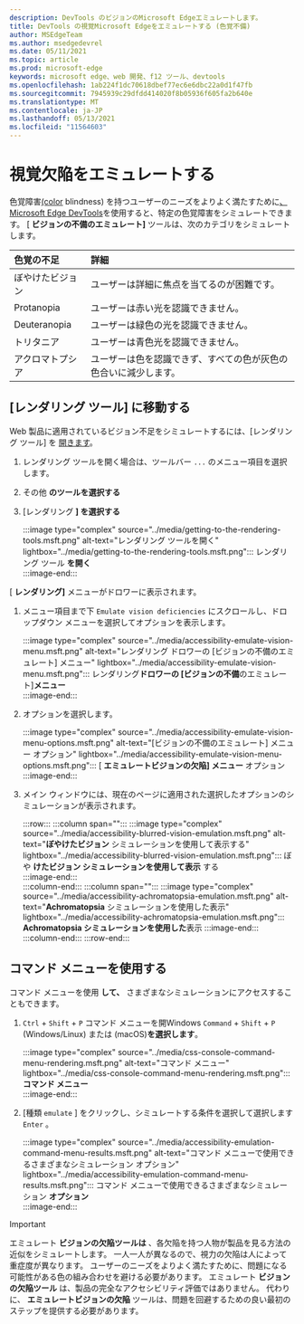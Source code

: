 ```yaml
---
description: DevTools のビジョンのMicrosoft Edgeエミュレートします。
title: DevTools の視覚Microsoft Edgeをエミュレートする (色覚不備)
author: MSEdgeTeam
ms.author: msedgedevrel
ms.date: 05/11/2021
ms.topic: article
ms.prod: microsoft-edge
keywords: microsoft edge、web 開発、f12 ツール、devtools
ms.openlocfilehash: 1ab224f1dc70618dbef77ec6e6dbc22a0d1f47fb
ms.sourcegitcommit: 7945939c29dfdd414020f8b05936f605fa2b640e
ms.translationtype: MT
ms.contentlocale: ja-JP
ms.lasthandoff: 05/13/2021
ms.locfileid: "11564603"
---
```

# <a name="emulate-vision-deficiencies"></a>視覚欠陥をエミュレートする  

色覚障害[\(color][ColorblindawarenessMain] blindness\) を持つユーザーのニーズをよりよく満たすために[、Microsoft Edge DevTools][DevtoolsIndex]を使用すると、特定の色覚障害をシミュレートできます。  [ **ビジョンの不備のエミュレート]** ツールは、次のカテゴリをシミュレートします。  

| 色覚の不足 | 詳細 |  
|:--- |:--- |  
| ぼやけたビジョン | ユーザーは詳細に焦点を当てるのが困難です。 |  
| Protanopia | ユーザーは赤い光を認識できません。 |  
| Deuteranopia | ユーザーは緑色の光を認識できません。 |  
| トリタニア | ユーザーは青色光を認識できません。 |  
| アクロマトプシア | ユーザーは色を認識できず、すべての色が灰色の色合いに減少します。 |  

## <a name="navigate-to-the-rendering-tools"></a>[レンダリング ツール] に移動する  

Web 製品に適用されているビジョン不足をシミュレートするには、[レンダリング ツール] を [開きます][DevtoolsRenderingToolsIndex]。  

1.  レンダリング ツールを開く場合は、ツールバー `...` のメニュー項目を選択します。  
1.  その他 **のツールを選択する**  
1.  [レンダリング **] を選択する**  
    
    :::image type="complex" source="../media/getting-to-the-rendering-tools.msft.png" alt-text="レンダリング ツールを開く" lightbox="../media/getting-to-the-rendering-tools.msft.png":::
       レンダリング ツール **を開く**  
    :::image-end:::  
    
[ **レンダリング]** メニューがドロワーに表示されます。  

1.  メニュー項目まで下 `Emulate vision deficiencies` にスクロールし、ドロップダウン メニューを選択してオプションを表示します。  
    
    :::image type="complex" source="../media/accessibility-emulate-vision-menu.msft.png" alt-text="レンダリング ドロワーの [ビジョンの不備のエミュレート] メニュー" lightbox="../media/accessibility-emulate-vision-menu.msft.png":::
       レンダリング**ドロワーの [ビジョンの不備**のエミュレート]**メニュー**  
    :::image-end:::  
    
1.  オプションを選択します。  
    
    :::image type="complex" source="../media/accessibility-emulate-vision-menu-options.msft.png" alt-text="[ビジョンの不備のエミュレート] メニュー オプション" lightbox="../media/accessibility-emulate-vision-menu-options.msft.png":::
       [ **エミュレートビジョンの欠陥] メニュー** オプション  
    :::image-end:::  
    
1.  メイン ウィンドウには、現在のページに適用された選択したオプションのシミュレーションが表示されます。  
    
    :::row:::
       :::column span="":::
          :::image type="complex" source="../media/accessibility-blurred-vision-emulation.msft.png" alt-text="**ぼやけたビジョン** シミュレーションを使用して表示する" lightbox="../media/accessibility-blurred-vision-emulation.msft.png":::
             ぼや **けたビジョン シミュレーションを使用して表示** する  
          :::image-end:::  
       :::column-end:::
       :::column span="":::
          :::image type="complex" source="../media/accessibility-achromatopsia-emulation.msft.png" alt-text="**Achromatopsia** シミュレーションを使用した表示" lightbox="../media/accessibility-achromatopsia-emulation.msft.png":::
             **Achromatopsia シミュレーションを使用した**表示 :::image-end:::  
       :::column-end:::
    :::row-end:::
    
## <a name="use-the-command-menu"></a>コマンド メニューを使用する  

コマンド メニューを使用 **して、** さまざまなシミュレーションにアクセスすることもできます。  

1.  `Ctrl` + `Shift` + `P` コマンド メニューを開Windows `Command` + `Shift` + `P` \(Windows/Linux\) または \(macOS\)**を選択します**。  
    
    :::image type="complex" source="../media/css-console-command-menu-rendering.msft.png" alt-text="コマンド メニュー" lightbox="../media/css-console-command-menu-rendering.msft.png":::
       **コマンド メニュー**  
    :::image-end:::  
    
1.  [種類 `emulate` ] をクリックし、シミュレートする条件を選択して選択します `Enter` 。  
    
    :::image type="complex" source="../media/accessibility-emulation-command-menu-results.msft.png" alt-text="コマンド メニューで使用できるさまざまなシミュレーション オプション" lightbox="../media/accessibility-emulation-command-menu-results.msft.png":::
       コマンド メニューで使用できるさまざまなシミュレーション **オプション**  
    :::image-end:::  
    
> [!IMPORTANT]
> エミュレート **ビジョンの欠陥ツールは** 、各欠陥を持つ人物が製品を見る方法の近似をシミュレートします。  一人一人が異なるので、視力の欠陥は人によって重症度が異なります。  ユーザーのニーズをよりよく満たすために、問題になる可能性がある色の組み合わせを避ける必要があります。  エミュレート **ビジョンの欠陥ツール** は、製品の完全なアクセシビリティ評価ではありません。  代わりに、 **エミュレートビジョンの欠陥** ツールは、問題を回避するための良い最初のステップを提供する必要があります。  

<!-- links -->  

[DevToolsIndex]: ../index.md "Microsoft Edge (Chromium) 開発者ツール | Microsoft Docs"  
[DevtoolsRenderingToolsIndex]: ../rendering-tools/index.md "ランタイム パフォーマンス の分析|Microsoft Docs"  

[ColorblindawarenessMain]: https://www.colourblindawareness.org "カラー ブラインドの認識組織"  

[AmfcbMain]: https://www.amfcb.org "カラー ブラインド (AFCB) のアメリカンファンデーション"  
